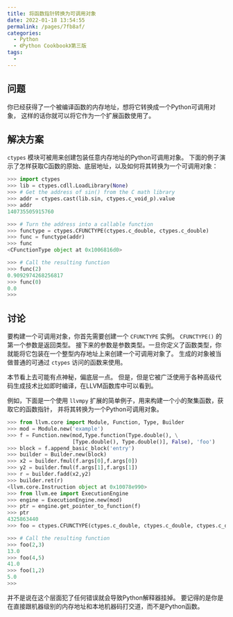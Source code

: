 ```yaml
---
title: 将函数指针转换为可调用对象
date: 2022-01-18 13:54:55
permalink: /pages/7fb8af/
categories:
  - Python
  - 《Python Cookbook》第三版
tags:
  - 
---
```


## 问题

你已经获得了一个被编译函数的内存地址，想将它转换成一个Python可调用对象， 这样的话你就可以将它作为一个扩展函数使用了。

## 解决方案

`ctypes` 模块可被用来创建包装任意内存地址的Python可调用对象。 下面的例子演示了怎样获取C函数的原始、底层地址，以及如何将其转换为一个可调用对象：

```python
>>> import ctypes
>>> lib = ctypes.cdll.LoadLibrary(None)
>>> # Get the address of sin() from the C math library
>>> addr = ctypes.cast(lib.sin, ctypes.c_void_p).value
>>> addr
140735505915760

>>> # Turn the address into a callable function
>>> functype = ctypes.CFUNCTYPE(ctypes.c_double, ctypes.c_double)
>>> func = functype(addr)
>>> func
<CFunctionType object at 0x1006816d0>

>>> # Call the resulting function
>>> func(2)
0.9092974268256817
>>> func(0)
0.0
>>>
```

## 讨论

要构建一个可调用对象，你首先需要创建一个 `CFUNCTYPE` 实例。 `CFUNCTYPE()` 的第一个参数是返回类型。 接下来的参数是参数类型。一旦你定义了函数类型，你就能将它包装在一个整型内存地址上来创建一个可调用对象了。 生成的对象被当做普通的可通过 `ctypes` 访问的函数来使用。

本节看上去可能有点神秘，偏底层一点。 但是，但是它被广泛使用于各种高级代码生成技术比如即时编译，在LLVM函数库中可以看到。

例如，下面是一个使用 `llvmpy` 扩展的简单例子，用来构建一个小的聚集函数，获取它的函数指针， 并将其转换为一个Python可调用对象。

```python
>>> from llvm.core import Module, Function, Type, Builder
>>> mod = Module.new('example')
>>> f = Function.new(mod,Type.function(Type.double(), \
                     [Type.double(), Type.double()], False), 'foo')
>>> block = f.append_basic_block('entry')
>>> builder = Builder.new(block)
>>> x2 = builder.fmul(f.args[0],f.args[0])
>>> y2 = builder.fmul(f.args[1],f.args[1])
>>> r = builder.fadd(x2,y2)
>>> builder.ret(r)
<llvm.core.Instruction object at 0x10078e990>
>>> from llvm.ee import ExecutionEngine
>>> engine = ExecutionEngine.new(mod)
>>> ptr = engine.get_pointer_to_function(f)
>>> ptr
4325863440
>>> foo = ctypes.CFUNCTYPE(ctypes.c_double, ctypes.c_double, ctypes.c_double)(ptr)

>>> # Call the resulting function
>>> foo(2,3)
13.0
>>> foo(4,5)
41.0
>>> foo(1,2)
5.0
>>>
```

并不是说在这个层面犯了任何错误就会导致Python解释器挂掉。 要记得的是你是在直接跟机器级别的内存地址和本地机器码打交道，而不是Python函数。